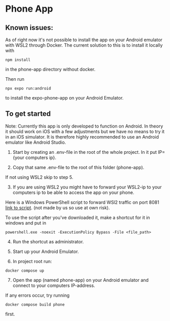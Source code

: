 Phone App
============
Known issues:
--------------
As of right now it's not possible to install the app on your Android emulator with WSL2 through Docker. The current solution to this is to install it
locally with

```
npm install
```
in the phone-app directory without docker.

Then run 

```
npx expo run:android
```

to install the expo-phone-app on your Android Emulator.


To get started
--------------

Note: Currently this app is only developed to function on Android. In theory it should work on iOS with a few adjustments but we have no means to try it in an iOS simulator.
It is therefore highly recommended to use an Android emulator like Android Studio.

1. Start by creating an .env-file in the root of the whole project. In it put IP={your computers ip}.

2. Copy that same .env-file to the root of this folder (phone-app).

If not using WSL2 skip to step 5.

3. If you are using WSL2 you might have to forward your WSL2-ip to your computers ip to be able to access the app on your phone.

Here is a Windows PowerShell script to forward WSl2 traffic on port 8081 [link to script](https://gist.github.com/kendallroth/1f4871febffa0577338214f58673cc1a#file-forward_wsl2_ports-ps1).
(not made by us so use at own risk).

To use the script after you've downloaded it, make a shortcut for it in windows and put in

```
powershell.exe -noexit -ExecutionPolicy Bypass -File <file_path>
```

4. Run the shortcut as administrator.

5. Start up your Android Emulator.


6. In project root run:

```
docker compose up
```

7. Open the app (named phone-app) on your Android emulator and connect to your computers IP-address.

If any errors occur, try running 
```
docker compose build phone
```
first.




